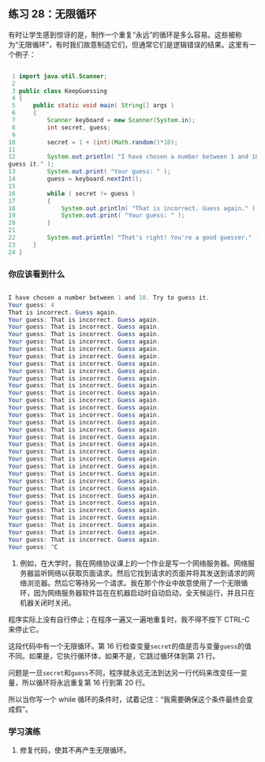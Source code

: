 ## 练习 28：无限循环

有时让学生感到惊讶的是，制作一个重复“永远”的循环是多么容易。这些被称为“无限循环”，有时我们故意制造它们，但通常它们是逻辑错误的结果。这里有一个例子：


```java

 1 import java.util.Scanner;
 2 
 3 public class KeepGuessing
 4 {
 5     public static void main( String[] args )
 6     {
 7         Scanner keyboard = new Scanner(System.in);
 8         int secret, guess;
 9 
10         secret = 1 + (int)(Math.random()*10);
11 
12         System.out.println( "I have chosen a number between 1 and 10. Try to 
guess it." );
13         System.out.print( "Your guess: " );
14         guess = keyboard.nextInt();
15 
16         while ( secret != guess )
17         {
18             System.out.println( "That is incorrect. Guess again." );
19             System.out.print( "Your guess: " );
20         }
21 
22         System.out.println( "That's right! You're a good guesser." );
23     }
24 }
```



### 你应该看到什么

```java

I have chosen a number between 1 and 10. Try to guess it.
Your guess: 4
That is incorrect. Guess again.
Your guess: That is incorrect. Guess again.
Your guess: That is incorrect. Guess again.
Your guess: That is incorrect. Guess again.
Your guess: That is incorrect. Guess again.
Your guess: That is incorrect. Guess again.
Your guess: That is incorrect. Guess again.
Your guess: That is incorrect. Guess again.
Your guess: That is incorrect. Guess again.
Your guess: That is incorrect. Guess again.
Your guess: That is incorrect. Guess again.
Your guess: That is incorrect. Guess again.
Your guess: That is incorrect. Guess again.
Your guess: That is incorrect. Guess again.
Your guess: That is incorrect. Guess again.
Your guess: That is incorrect. Guess again.
Your guess: That is incorrect. Guess again.
Your guess: That is incorrect. Guess again.
Your guess: That is incorrect. Guess again.
Your guess: That is incorrect. Guess again.
Your guess: That is incorrect. Guess again.
Your guess: That is incorrect. Guess again.
Your guess: That is incorrect. Guess again.
Your guess: That is incorrect. Guess again.
Your guess: That is incorrect. Guess again.
Your guess: That is incorrect. Guess again.
Your guess: That is incorrect. Guess again.
Your guess: That is incorrect. Guess again.
Your guess: That is incorrect. Guess again.
Your guess: That is incorrect. Guess again.
Your guess: That is incorrect. Guess again.
Your guess: That is incorrect. Guess again.
Your guess: ^C
```

1.  例如，在大学时，我在网络协议课上的一个作业是写一个网络服务器。网络服务器监听网络以获取页面请求。然后它找到请求的页面并将其发送到请求的网络浏览器。然后它等待另一个请求。我在那个作业中故意使用了一个无限循环，因为网络服务器软件旨在在机器启动时自动启动，全天候运行，并且只在机器关闭时关闭。


程序实际上没有自行停止；在程序一遍又一遍地重复时，我不得不按下 CTRL-C 来停止它。

这段代码中有一个无限循环。第 16 行检查变量`secret`的值是否与变量`guess`的值不同。如果是，它执行循环体，如果不是，它跳过循环体到第 21 行。

问题是一旦`secret`和`guess`不同，程序就永远无法到达另一行代码来改变任一变量，所以循环将永远重复第 16 行到第 20 行。

所以当你写一个 while 循环的条件时，试着记住：“我需要确保这个条件最终会变成假”。

### 学习演练

1.  修复代码，使其不再产生无限循环。

